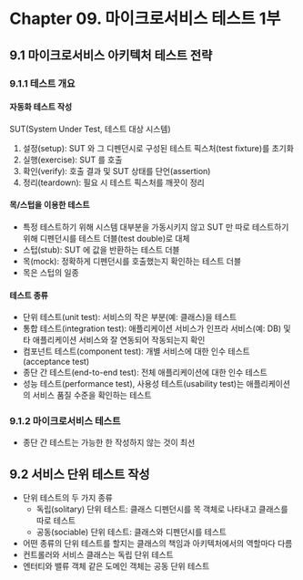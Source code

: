 # Chapter 09. 마이크로서비스 테스트 1부

## 9.1 마이크로서비스 아키텍처 테스트 전략

### 9.1.1 테스트 개요

#### 자동화 테스트 작성

SUT(System Under Test, 테스트 대상 시스템)

1. 설정(setup): SUT 와 그 디펜던시로 구성된 테스트 픽스처(test fixture)를 초기화
2. 실행(exercise): SUT 를 호출
3. 확인(verify): 호출 결과 및 SUT 상태를 단언(assertion)
4. 정리(teardown): 필요 시 테스트 픽스처를 깨끗이 정리

#### 목/스텁을 이용한 테스트

- 특정 테스트하기 위해 시스템 대부분을 가동시키지 않고 SUT 만 따로 테스트하기 위해 디펜던시를 테스트 더블(test double)로 대체
- 스텁(stub): SUT 에 값을 반환하는 테스트 더블
- 목(mock): 정확하게 디펜던시를 호출했는지 확인하는 테스트 더블
- 목은 스텁의 일종

#### 테스트 종류

- 단위 테스트(unit test): 서비스의 작은 부분(예: 클래스)을 테스트
- 통합 테스트(integration test): 애플리케이션 서비스가 인프라 서비스(예: DB) 및 타 애플리케이션 서비스와 잘 연동되어 작동되는지 확인
- 컴포넌트 테스트(component test): 개별 서비스에 대한 인수 테스트(acceptance test)
- 종단 간 테스트(end-to-end test): 전체 애플리케이션에 대한 인수 테스트
- 성능 테스트(performance test), 사용성 테스트(usability test)는 애플리케이션의 서비스 품질 수준을 확인하는 테스트

### 9.1.2 마이크로서비스 테스트

- 종단 간 테스트는 가능한 한 작성하지 않는 것이 최선

## 9.2 서비스 단위 테스트 작성

- 단위 테스트의 두 가지 종류
  - 독립(solitary) 단위 테스트: 클래스 디펜던시를 목 객체로 나타내고 클래스를 따로 테스트
  - 공동(sociable) 단위 테스트: 클래스와 디펜던시를 테스트
- 어떤 종류의 단위 테스트를 할지는 클래스의 책임과 아키텍처에서의 역할마다 다름
- 컨트롤러와 서비스 클래스는 독립 단위 테스트
- 엔터티와 밸류 객체 같은 도메인 객체는 공동 단위 테스트